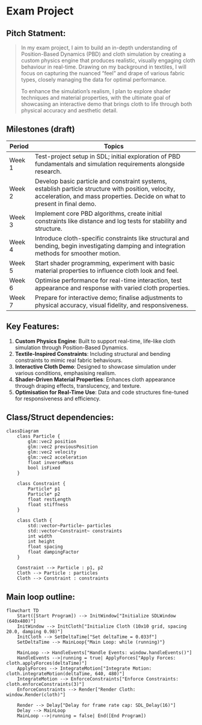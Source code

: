 # Exam Project

## Pitch Statment:
> In my exam project, I aim to build an in-depth understanding of Position-Based Dynamics (PBD) and cloth simulation by creating a custom physics engine that produces realistic, visually engaging cloth behaviour in real-time. Drawing on my background in textiles, I will focus on capturing the nuanced “feel” and drape of various fabric types, closely managing the data for optimal performance.
> 
> To enhance the simulation’s realism, I plan to explore shader techniques and material properties, with the ultimate goal of showcasing an interactive demo that brings cloth to life through both physical accuracy and aesthetic detail.


## Milestones (draft)
| Period | Topics                                                       |
|--------|--------------------------------------------------------------|
| Week 1 | Test-project setup in SDL; initial exploration of PBD fundamentals and simulation requirements alongside research. |
| Week 2 | Develop basic particle and constraint systems, establish particle structure with position, velocity, acceleration, and mass properties. Decide on what to present in final demo. |
| Week 3 | Implement core PBD algorithms, create initial constraints like distance and log tests for stability and structure. |
| Week 4 | Introduce cloth-specific constraints like structural and bending, begin investigating damping and integration methods for smoother motion. |
| Week 5 | Start shader programming, experiment with basic material properties to influence cloth look and feel. |
| Week 6 | Optimise performance for real-time interaction, test appearance and response with varied cloth properties. |
| Week 7 | Prepare for interactive demo; finalise adjustments to physical accuracy, visual fidelity, and responsiveness. |

## Key Features:
1. **Custom Physics Engine**: Built to support real-time, life-like cloth simulation through Position-Based Dynamics.
2. **Textile-Inspired Constraints**: Including structural and bending constraints to mimic real fabric behaviours.
3. **Interactive Cloth Demo**: Designed to showcase simulation under various conditions, emphasising realism.
4. **Shader-Driven Material Properties**: Enhances cloth appearance through draping effects, translucency, and texture.
5. **Optimisation for Real-Time Use**: Data and code structures fine-tuned for responsiveness and efficiency.


## Class/Struct dependencies:
```mermaid
classDiagram
    class Particle {
        glm::vec2 position
        glm::vec2 previousPosition
        glm::vec2 velocity
        glm::vec2 acceleration
        float inverseMass
        bool isFixed
    }

    class Constraint {
        Particle* p1
        Particle* p2
        float restLength
        float stiffness
    }

    class Cloth {
        std::vector~Particle~ particles
        std::vector~Constraint~ constraints
        int width
        int height
        float spacing
        float dampingFactor
    }

    Constraint --> Particle : p1, p2
    Cloth --> Particle : particles
    Cloth --> Constraint : constraints
```

## Main loop outline:
```mermaid
flowchart TD
    Start([Start Program]) --> InitWindow["Initialize SDLWindow (640x480)"]
    InitWindow --> InitCloth["Initialize Cloth (10x10 grid, spacing 20.0, damping 0.98)"]
    InitCloth --> SetDeltaTime["Set deltaTime = 0.033f"]
    SetDeltaTime --> MainLoop{"Main Loop: while (running)"}

    MainLoop --> HandleEvents["Handle Events: window.handleEvents()"]
    HandleEvents -->|running = true| ApplyForces["Apply Forces: cloth.applyForces(deltaTime)"]
    ApplyForces --> IntegrateMotion["Integrate Motion: cloth.integrateMotion(deltaTime, 640, 480)"]
    IntegrateMotion --> EnforceConstraints["Enforce Constraints: cloth.enforceConstraints(3)"]
    EnforceConstraints --> Render["Render Cloth: window.Render(cloth)"]

    Render --> Delay["Delay for frame rate cap: SDL_Delay(16)"]
    Delay --> MainLoop
    MainLoop -->|running = false| End([End Program])
```







 
